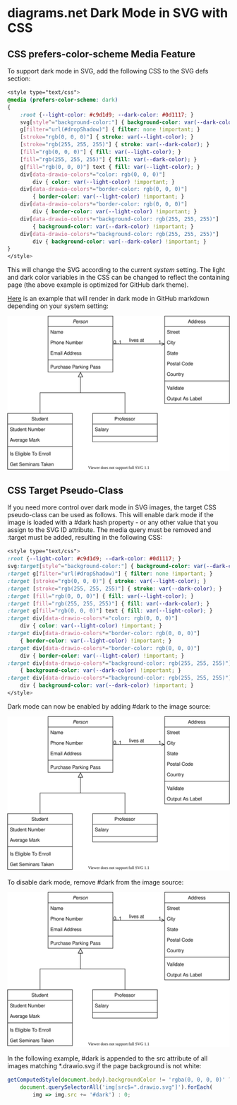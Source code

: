 # diagrams.net Dark Mode in SVG with CSS

## CSS prefers-color-scheme Media Feature

To support dark mode in SVG, add the following CSS to the SVG defs section:

```css
<style type="text/css">
@media (prefers-color-scheme: dark)
{
    :root {--light-color: #c9d1d9; --dark-color: #0d1117; }
    svg[style^="background-color:"] { background-color: var(--dark-color) !important; }
    g[filter="url(#dropShadow)"] { filter: none !important; }
    [stroke="rgb(0, 0, 0)"] { stroke: var(--light-color); }
    [stroke="rgb(255, 255, 255)"] { stroke: var(--dark-color); }
    [fill="rgb(0, 0, 0)"] { fill: var(--light-color); }
    [fill="rgb(255, 255, 255)"] { fill: var(--dark-color); }
    g[fill="rgb(0, 0, 0)"] text { fill: var(--light-color); }
    div[data-drawio-colors*="color: rgb(0, 0, 0)"]
        div { color: var(--light-color) !important; }
    div[data-drawio-colors*="border-color: rgb(0, 0, 0)"]
        { border-color: var(--light-color) !important; }
    div[data-drawio-colors*="border-color: rgb(0, 0, 0)"]
        div { border-color: var(--light-color) !important; }
    div[data-drawio-colors*="background-color: rgb(255, 255, 255)"]
        { background-color: var(--dark-color) !important; }
    div[data-drawio-colors*="background-color: rgb(255, 255, 255)"]
        div { background-color: var(--dark-color) !important; }
}
</style>
```

This will change the SVG according to the current *system* setting. The light and
dark color variables in the CSS can be changed to reflect the containing page
(the above example is optimized for GitHub dark theme).

<a href="https://raw.githubusercontent.com/jgraph/drawio-github/master/diagram-target-dark.svg" target="_blank">Here</a> is an example that will render in dark mode in GitHub markdown depending on your system setting:

![Diagram with system dark mode](diagram-light-dark.svg)

## CSS Target Pseudo-Class

If you need more control over dark mode in SVG images, the target CSS pseudo-class can be
used as follows. This will enable dark mode if the image is loaded with a #dark hash
property - or any other value that you assign to the SVG ID attribute. The media query
must be removed and :target must be added, resulting in the following CSS:

```css
<style type="text/css">
:root {--light-color: #c9d1d9; --dark-color: #0d1117; }
svg:target[style^="background-color:"] { background-color: var(--dark-color) !important; }
:target g[filter="url(#dropShadow)"] { filter: none !important; }
:target [stroke="rgb(0, 0, 0)"] { stroke: var(--light-color); }
:target [stroke="rgb(255, 255, 255)"] { stroke: var(--dark-color); }
:target [fill="rgb(0, 0, 0)"] { fill: var(--light-color); }
:target [fill="rgb(255, 255, 255)"] { fill: var(--dark-color); }
:target g[fill="rgb(0, 0, 0)"] text { fill: var(--light-color); }
:target div[data-drawio-colors*="color: rgb(0, 0, 0)"]
    div { color: var(--light-color) !important; }
:target div[data-drawio-colors*="border-color: rgb(0, 0, 0)"]
    { border-color: var(--light-color) !important; }
:target div[data-drawio-colors*="border-color: rgb(0, 0, 0)"]
    div { border-color: var(--light-color) !important; }
:target div[data-drawio-colors*="background-color: rgb(255, 255, 255)"]
    { background-color: var(--dark-color) !important; }
:target div[data-drawio-colors*="background-color: rgb(255, 255, 255)"]
    div { background-color: var(--dark-color) !important; }
</style>
```

Dark mode can now be enabled by adding #dark to the image source:

![Diagram with target dark mode](diagram-target-dark.svg#dark)

To disable dark mode, remove #dark from the image source:

![Diagram with target dark mode](diagram-target-dark.svg)

In the following example, #dark is appended to the src attribute of
all images matching *.drawio.svg if the page background is not white:

```js
getComputedStyle(document.body).backgroundColor != 'rgba(0, 0, 0, 0)' ?
	document.querySelectorAll('img[src$=".drawio.svg"]').forEach(
		img => img.src += '#dark') : 0;
```
